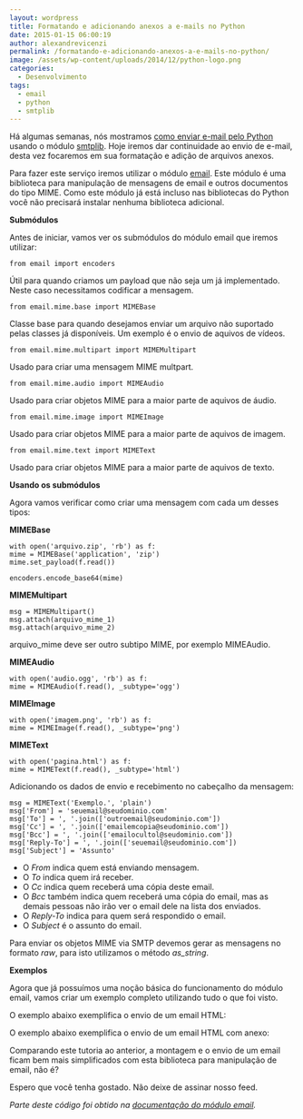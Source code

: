 ```yaml
---
layout: wordpress
title: Formatando e adicionando anexos a e-mails no Python
date: 2015-01-15 06:00:19
author: alexandrevicenzi
permalink: /formatando-e-adicionando-anexos-a-e-mails-no-python/
image: /assets/wp-content/uploads/2014/12/python-logo.png
categories:
  - Desenvolvimento
tags:
  - email
  - python
  - smtplib
---
```


Há algumas semanas, nós mostramos <a href="/2014/12/28/enviando-emails-com-o-python/" target="_blank">como enviar e-mail pelo Python</a> usando o módulo <a href="https://docs.python.org/2.7/library/smtplib.html" target="_blank">smtplib</a>. Hoje iremos dar continuidade ao envio de e-mail, desta vez focaremos em sua formatação e adição de arquivos anexos.

Para fazer este serviço iremos utilizar o módulo <a href="https://docs.python.org/2.7/library/email.html" target="_blank">email</a>. Este módulo é uma biblioteca para manipulação de mensagens de email e outros documentos do tipo MIME. Como este módulo já está incluso nas bibliotecas do Python você não precisará instalar nenhuma biblioteca adicional.

<strong>Submódulos</strong>

Antes de iniciar, vamos ver os submódulos do módulo email que iremos utilizar:
<pre><code>from email import encoders</code></pre>
Útil para quando criamos um payload que não seja um já implementado. Neste caso necessitamos codificar a mensagem.
<pre><code>from email.mime.base import MIMEBase</code></pre>
Classe base para quando desejamos enviar um arquivo não suportado pelas classes já disponíveis. Um exemplo é o envio de aquivos de vídeos.
<pre><code>from email.mime.multipart import MIMEMultipart</code></pre>
Usado para criar uma mensagem MIME multpart.
<pre><code>from email.mime.audio import MIMEAudio</code></pre>
Usado para criar objetos MIME para a maior parte de aquivos de áudio.
<pre><code>from email.mime.image import MIMEImage</code></pre>
Usado para criar objetos MIME para a maior parte de aquivos de imagem.
<pre><code>from email.mime.text import MIMEText</code></pre>
Usado para criar objetos MIME para a maior parte de aquivos de texto.

<strong>Usando os submódulos</strong>

Agora vamos verificar como criar uma mensagem com cada um desses tipos:

<strong>MIMEBase</strong>
<pre><code>with open('arquivo.zip', 'rb') as f:
mime = MIMEBase('application', 'zip')
mime.set_payload(f.read())

encoders.encode_base64(mime)</code></pre>
<strong>MIMEMultipart</strong>
<pre><code>msg = MIMEMultipart()
msg.attach(arquivo_mime_1)
msg.attach(arquivo_mime_2)</code></pre>
arquivo_mime deve ser outro subtipo MIME, por exemplo MIMEAudio.

<strong>MIMEAudio</strong>
<pre><code>with open('audio.ogg', 'rb') as f:
mime = MIMEAudio(f.read(), _subtype='ogg')</code></pre>
<strong>MIMEImage</strong>
<pre><code>with open('imagem.png', 'rb') as f:
mime = MIMEImage(f.read(), _subtype='png')</code></pre>
<strong>MIMEText</strong>
<pre><code>with open('pagina.html') as f:
mime = MIMEText(f.read(), _subtype='html')</code></pre>
Adicionando os dados de envio e recebimento no cabeçalho da mensagem:
<pre><code>msg = MIMEText('Exemplo.', 'plain')
msg['From'] = 'seuemail@seudominio.com'
msg['To'] = ', '.join(['outroemail@seudominio.com'])
msg['Cc'] = ', '.join(['emailemcopia@seudominio.com'])
msg['Bcc'] = ', '.join(['emailocultol@seudominio.com'])
msg['Reply-To'] = ', '.join(['seuemail@seudominio.com'])
msg['Subject'] = 'Assunto'</code></pre>
<ul>
	<li>O <em>From</em> indica quem está enviando mensagem.</li>
	<li>O <em>To</em> indica quem irá receber.</li>
	<li>O <em>Cc</em> indica quem receberá uma cópia deste email.</li>
	<li>O <em>Bcc</em> também indica quem receberá uma cópia do email, mas as demais pessoas não irão ver o email dele na lista dos enviados.</li>
	<li>O <em>Reply-To</em> indica para quem será respondido o email.</li>
	<li>O <em>Subject</em> é o assunto do email.</li>
</ul>
Para enviar os objetos MIME via SMTP devemos gerar as mensagens no formato <em>raw</em>, para isto utilizamos o método <em>as_string</em>.

<strong>Exemplos</strong>

Agora que já possuímos uma noção básica do funcionamento do módulo email, vamos criar um exemplo completo utilizando tudo o que foi visto.

O exemplo abaixo exemplifica o envio de um email HTML:

<script src="//gistfy-app.herokuapp.com/github/ButecoOpenSource/python-email/email-html.py" type="text/javascript"></script>O exemplo abaixo exemplifica o envio de um email HTML com anexo:<script src="//gistfy-app.herokuapp.com/github/ButecoOpenSource/python-email/email-html-attachment.py" type="text/javascript"></script>

Comparando este tutoria ao anterior, a montagem e o envio de um email ficam bem mais simplificados com esta biblioteca para manipulação de email, não é?

Espero que você tenha gostado. Não deixe de assinar nosso feed.

<em>Parte deste código foi obtido na <a href="https://docs.python.org/2/library/email-examples.html" target="_blank">documentação do módulo email</a>.</em>